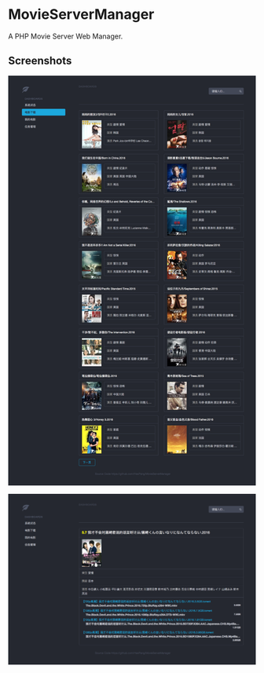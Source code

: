 # MovieServerManager
A PHP Movie Server Web Manager.


## Screenshots
![1](https://github.com/HexPang/MovieServerManager/raw/master/screenshots/1.png)

![2](https://github.com/HexPang/MovieServerManager/raw/master/screenshots/2.png)
